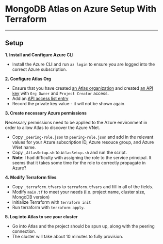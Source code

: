 # MongoDB Atlas on Azure Setup With Terraform

---
## Setup

__1. Install and Configure Azure CLI__

* Install the Azure CLI and run `az login` to ensure you are logged into the correct Azure subscription.  

__2. Configure Atlas Org__

* Ensure that you have created [an Atlas organization](https://docs.atlas.mongodb.com/tutorial/manage-organizations/) and created [an API key](https://docs.atlas.mongodb.com/configure-api-access/) with `Org Owner` and `Project Creator` access.
* Add an [API access list entry](https://docs.atlas.mongodb.com/configure-api-access/#add-an-api-access-list-entry)
* Record the private key value - it will not be shown again.

__3. Create necessary Azure permissions__

Necessary permissions need to be applied to the Azure environment in order to allow Atlas to discover the Azure VNet.

* Copy `_peering-role.json` to `peering-role.json` and add in the relevant values for your Azure subscription ID, Azure resouce group, and Azure VNet name.
* Copy `_AtlasSetup.sh` to `AtlasSetup.sh` and run the script.
* __Note__: I had difficulty with assigning the role to the service principal.  It seems that it takes some time for the role to correctly propagate in Azure?

__4. Modify Terraform files__

* Copy `_terraform.tfvars` to `terraform.tfvars` and fill in all of the fields.
* Modify `main.tf` to meet your needs (i.e. project name, cluster size, MongoDB version)
* Initialize Terraform with `terraform init`
* Run terraform with `terraform apply`.

__5. Log into Atlas to see your cluster__

* Go into Atlas and the project should be spun up, along with the peering connection.
* The cluster will take about 10 minutes to fully provision.